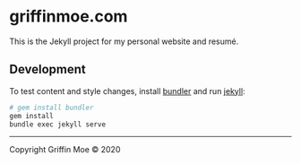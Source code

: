 # griffinmoe.com

This is the Jekyll project for my personal website and resumé.

## Development

To test content and style changes, install [bundler][b] and run [jekyll][j]:

```sh
# gem install bundler
gem install
bundle exec jekyll serve
```

----

Copyright Griffin Moe © 2020

[b]: https://bundler.io/
[j]: https://jekyllrb.com/
